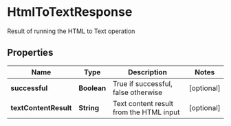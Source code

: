 

# HtmlToTextResponse

Result of running the HTML to Text operation

## Properties

| Name | Type | Description | Notes |
|------------ | ------------- | ------------- | -------------|
|**successful** | **Boolean** | True if successful, false otherwise |  [optional] |
|**textContentResult** | **String** | Text content result from the HTML input |  [optional] |



